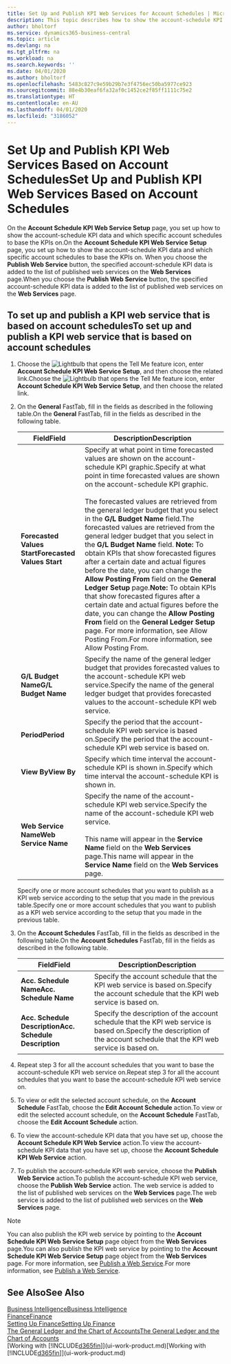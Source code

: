 ```yaml
---
title: Set Up and Publish KPI Web Services for Account Schedules | Microsoft Docs
description: This topic describes how to show the account-schedule KPI data based on specific account schedules.
author: bholtorf
ms.service: dynamics365-business-central
ms.topic: article
ms.devlang: na
ms.tgt_pltfrm: na
ms.workload: na
ms.search.keywords: ''
ms.date: 04/01/2020
ms.author: bholtorf
ms.openlocfilehash: 5483c827c9e59b29b7e3f4756ec50ba5977ce923
ms.sourcegitcommit: 88e4b30eaf6fa32af0c1452ce2f85ff1111c75e2
ms.translationtype: HT
ms.contentlocale: en-AU
ms.lasthandoff: 04/01/2020
ms.locfileid: "3186052"
---
```

# <a name="set-up-and-publish-kpi-web-services-based-on-account-schedules"></a><span data-ttu-id="c0db0-103">Set Up and Publish KPI Web Services Based on Account Schedules</span><span class="sxs-lookup"><span data-stu-id="c0db0-103">Set Up and Publish KPI Web Services Based on Account Schedules</span></span>
<span data-ttu-id="c0db0-104">On the **Account Schedule KPI Web Service Setup** page, you set up how to show the account-schedule KPI data and which specific account schedules to base the KPIs on.</span><span class="sxs-lookup"><span data-stu-id="c0db0-104">On the **Account Schedule KPI Web Service Setup** page, you set up how to show the account-schedule KPI data and which specific account schedules to base the KPIs on.</span></span> <span data-ttu-id="c0db0-105">When you choose the **Publish Web Service** button, the specified account-schedule KPI data is added to the list of published web services on the **Web Services** page.</span><span class="sxs-lookup"><span data-stu-id="c0db0-105">When you choose the **Publish Web Service** button, the specified account-schedule KPI data is added to the list of published web services on the **Web Services** page.</span></span>  

## <a name="to-set-up-and-publish-a-kpi-web-service-that-is-based-on-account-schedules"></a><span data-ttu-id="c0db0-106">To set up and publish a KPI web service that is based on account schedules</span><span class="sxs-lookup"><span data-stu-id="c0db0-106">To set up and publish a KPI web service that is based on account schedules</span></span>  
1.  <span data-ttu-id="c0db0-107">Choose the ![Lightbulb that opens the Tell Me feature](media/ui-search/search_small.png "Tell me what you want to do") icon, enter **Account Schedule KPI Web Service Setup**, and then choose the related link.</span><span class="sxs-lookup"><span data-stu-id="c0db0-107">Choose the ![Lightbulb that opens the Tell Me feature](media/ui-search/search_small.png "Tell me what you want to do") icon, enter **Account Schedule KPI Web Service Setup**, and then choose the related link.</span></span>  
2.  <span data-ttu-id="c0db0-108">On the **General** FastTab, fill in the fields as described in the following table.</span><span class="sxs-lookup"><span data-stu-id="c0db0-108">On the **General** FastTab, fill in the fields as described in the following table.</span></span>  

    |<span data-ttu-id="c0db0-109">Field</span><span class="sxs-lookup"><span data-stu-id="c0db0-109">Field</span></span>|<span data-ttu-id="c0db0-110">Description</span><span class="sxs-lookup"><span data-stu-id="c0db0-110">Description</span></span>|  
    |---------------------------------|---------------------------------------|  
    |<span data-ttu-id="c0db0-111">**Forecasted Values Start**</span><span class="sxs-lookup"><span data-stu-id="c0db0-111">**Forecasted Values Start**</span></span>|<span data-ttu-id="c0db0-112">Specify at what point in time forecasted values are shown on the account-schedule KPI graphic.</span><span class="sxs-lookup"><span data-stu-id="c0db0-112">Specify at what point in time forecasted values are shown on the account-schedule KPI graphic.</span></span><br /><br /> <span data-ttu-id="c0db0-113">The forecasted values are retrieved from the general ledger budget that you select in the **G/L Budget Name** field.</span><span class="sxs-lookup"><span data-stu-id="c0db0-113">The forecasted values are retrieved from the general ledger budget that you select in the **G/L Budget Name** field.</span></span> <span data-ttu-id="c0db0-114">**Note:**  To obtain KPIs that show forecasted figures after a certain date and actual figures before the date, you can change the **Allow Posting From** field on the **General Ledger Setup** page.</span><span class="sxs-lookup"><span data-stu-id="c0db0-114">**Note:**  To obtain KPIs that show forecasted figures after a certain date and actual figures before the date, you can change the **Allow Posting From** field on the **General Ledger Setup** page.</span></span> <span data-ttu-id="c0db0-115">For more information, see Allow Posting From.</span><span class="sxs-lookup"><span data-stu-id="c0db0-115">For more information, see Allow Posting From.</span></span>|  
    |<span data-ttu-id="c0db0-116">**G/L Budget Name**</span><span class="sxs-lookup"><span data-stu-id="c0db0-116">**G/L Budget Name**</span></span>|<span data-ttu-id="c0db0-117">Specify the name of the general ledger budget that provides forecasted values to the account-schedule KPI web service.</span><span class="sxs-lookup"><span data-stu-id="c0db0-117">Specify the name of the general ledger budget that provides forecasted values to the account-schedule KPI web service.</span></span>|  
    |<span data-ttu-id="c0db0-118">**Period**</span><span class="sxs-lookup"><span data-stu-id="c0db0-118">**Period**</span></span>|<span data-ttu-id="c0db0-119">Specify the period that the account-schedule KPI web service is based on.</span><span class="sxs-lookup"><span data-stu-id="c0db0-119">Specify the period that the account-schedule KPI web service is based on.</span></span>|  
    |<span data-ttu-id="c0db0-120">**View By**</span><span class="sxs-lookup"><span data-stu-id="c0db0-120">**View By**</span></span>|<span data-ttu-id="c0db0-121">Specify which time interval the account-schedule KPI is shown in.</span><span class="sxs-lookup"><span data-stu-id="c0db0-121">Specify which time interval the account-schedule KPI is shown in.</span></span>|  
    |<span data-ttu-id="c0db0-122">**Web Service Name**</span><span class="sxs-lookup"><span data-stu-id="c0db0-122">**Web Service Name**</span></span>|<span data-ttu-id="c0db0-123">Specify the name of the account-schedule KPI web service.</span><span class="sxs-lookup"><span data-stu-id="c0db0-123">Specify the name of the account-schedule KPI web service.</span></span><br /><br /> <span data-ttu-id="c0db0-124">This name will appear in the **Service Name** field on the **Web Services** page.</span><span class="sxs-lookup"><span data-stu-id="c0db0-124">This name will appear in the **Service Name** field on the **Web Services** page.</span></span>|  

    <span data-ttu-id="c0db0-125">Specify one or more account schedules that you want to publish as a KPI web service according to the setup that you made in the previous table.</span><span class="sxs-lookup"><span data-stu-id="c0db0-125">Specify one or more account schedules that you want to publish as a KPI web service according to the setup that you made in the previous table.</span></span>  

3.  <span data-ttu-id="c0db0-126">On the **Account Schedules** FastTab, fill in the fields as described in the following table.</span><span class="sxs-lookup"><span data-stu-id="c0db0-126">On the **Account Schedules** FastTab, fill in the fields as described in the following table.</span></span>  

    |<span data-ttu-id="c0db0-127">Field</span><span class="sxs-lookup"><span data-stu-id="c0db0-127">Field</span></span>|<span data-ttu-id="c0db0-128">Description</span><span class="sxs-lookup"><span data-stu-id="c0db0-128">Description</span></span>|  
    |---------------------------------|---------------------------------------|  
    |<span data-ttu-id="c0db0-129">**Acc. Schedule Name**</span><span class="sxs-lookup"><span data-stu-id="c0db0-129">**Acc. Schedule Name**</span></span>|<span data-ttu-id="c0db0-130">Specify the account schedule that the KPI web service is based on.</span><span class="sxs-lookup"><span data-stu-id="c0db0-130">Specify the account schedule that the KPI web service is based on.</span></span>|  
    |<span data-ttu-id="c0db0-131">**Acc. Schedule Description**</span><span class="sxs-lookup"><span data-stu-id="c0db0-131">**Acc. Schedule Description**</span></span>|<span data-ttu-id="c0db0-132">Specify the description of the account schedule that the KPI web service is based on.</span><span class="sxs-lookup"><span data-stu-id="c0db0-132">Specify the description of the account schedule that the KPI web service is based on.</span></span>|  

4.  <span data-ttu-id="c0db0-133">Repeat step 3 for all the account schedules that you want to base the account-schedule KPI web service on.</span><span class="sxs-lookup"><span data-stu-id="c0db0-133">Repeat step 3 for all the account schedules that you want to base the account-schedule KPI web service on.</span></span>  
5.  <span data-ttu-id="c0db0-134">To view or edit the selected account schedule, on the **Account Schedule** FastTab, choose the **Edit Account Schedule** action.</span><span class="sxs-lookup"><span data-stu-id="c0db0-134">To view or edit the selected account schedule, on the **Account Schedule** FastTab, choose the **Edit Account Schedule** action.</span></span>  
6.  <span data-ttu-id="c0db0-135">To view the account-schedule KPI data that you have set up, choose the **Account Schedule KPI Web Service** action.</span><span class="sxs-lookup"><span data-stu-id="c0db0-135">To view the account-schedule KPI data that you have set up, choose the **Account Schedule KPI Web Service** action.</span></span>  
7.  <span data-ttu-id="c0db0-136">To publish the account-schedule KPI web service, choose the **Publish Web Service** action.</span><span class="sxs-lookup"><span data-stu-id="c0db0-136">To publish the account-schedule KPI web service, choose the **Publish Web Service** action.</span></span> <span data-ttu-id="c0db0-137">The web service is added to the list of published web services on the **Web Services** page.</span><span class="sxs-lookup"><span data-stu-id="c0db0-137">The web service is added to the list of published web services on the **Web Services** page.</span></span>  

> [!NOTE]  
>  <span data-ttu-id="c0db0-138">You can also publish the KPI web service by pointing to the **Account Schedule KPI Web Service Setup** page object from the **Web Services** page.</span><span class="sxs-lookup"><span data-stu-id="c0db0-138">You can also publish the KPI web service by pointing to the **Account Schedule KPI Web Service Setup** page object from the **Web Services** page.</span></span> <span data-ttu-id="c0db0-139">For more information, see [Publish a Web Service](across-how-publish-web-service.md).</span><span class="sxs-lookup"><span data-stu-id="c0db0-139">For more information, see [Publish a Web Service](across-how-publish-web-service.md).</span></span>  

## <a name="see-also"></a><span data-ttu-id="c0db0-140">See Also</span><span class="sxs-lookup"><span data-stu-id="c0db0-140">See Also</span></span>  
[<span data-ttu-id="c0db0-141">Business Intelligence</span><span class="sxs-lookup"><span data-stu-id="c0db0-141">Business Intelligence</span></span>](bi.md)  
[<span data-ttu-id="c0db0-142">Finance</span><span class="sxs-lookup"><span data-stu-id="c0db0-142">Finance</span></span>](finance.md)  
[<span data-ttu-id="c0db0-143">Setting Up Finance</span><span class="sxs-lookup"><span data-stu-id="c0db0-143">Setting Up Finance</span></span>](finance-setup-finance.md)  
[<span data-ttu-id="c0db0-144">The General Ledger and the Chart of Accounts</span><span class="sxs-lookup"><span data-stu-id="c0db0-144">The General Ledger and the Chart of Accounts</span></span>](finance-general-ledger.md)  
<span data-ttu-id="c0db0-145">[Working with [!INCLUDE[d365fin](includes/d365fin_md.md)]](ui-work-product.md)</span><span class="sxs-lookup"><span data-stu-id="c0db0-145">[Working with [!INCLUDE[d365fin](includes/d365fin_md.md)]](ui-work-product.md)</span></span>
